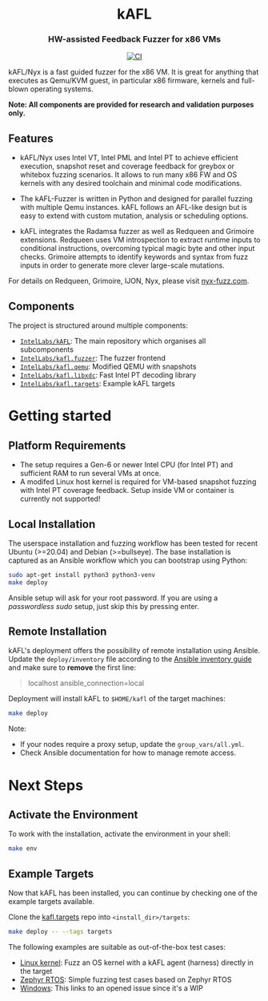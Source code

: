 <h1 align="center">
  <br>kAFL</br>
</h1>

<h3 align="center">
HW-assisted Feedback Fuzzer for x86 VMs
</h3>

<p align="center">
  <a href="https://github.com/IntelLabs/kAFL/actions/workflows/CI.yml">
    <img src="https://github.com/IntelLabs/kAFL/actions/workflows/CI.yml/badge.svg" alt="CI">
  </a>
</p>

kAFL/Nyx is a fast guided fuzzer for the x86 VM. It is great for anything that
executes as Qemu/KVM guest, in particular x86 firmware, kernels and full-blown
operating systems.

**Note: All components are provided for research and validation purposes only.**

## Features

- kAFL/Nyx uses Intel VT, Intel PML and Intel PT to achieve efficient execution,
  snapshot reset and coverage feedback for greybox or whitebox fuzzing scenarios.
  It allows to run many x86 FW and OS kernels with any desired toolchain and
  minimal code modifications.

- The kAFL-Fuzzer is written in Python and designed for parallel fuzzing with
  multiple Qemu instances. kAFL follows an AFL-like design but is easy to
  extend with custom mutation, analysis or scheduling options.

- kAFL integrates the Radamsa fuzzer as well as Redqueen and Grimoire extensions.
  Redqueen uses VM introspection to extract runtime inputs to conditional
  instructions, overcoming typical magic byte and other input checks. Grimoire
  attempts to identify keywords and syntax from fuzz inputs in order to generate
  more clever large-scale mutations.

For details on Redqueen, Grimoire, IJON, Nyx, please visit [nyx-fuzz.com](https://nyx-fuzz.com).

## Components

The project is structured around multiple components:

- [`IntelLabs/kAFL`](https://github.com/IntelLabs/kAFL): The main repository which organises all subcomponents
- [`IntelLabs/kafl.fuzzer`](https://github.com/IntelLabs/kafl.fuzzer): The fuzzer frontend
- [`IntelLabs/kafl.qemu`](https://github.com/IntelLabs/kafl.qemu): Modified QEMU with snapshots
- [`IntelLabs/kafl.libxdc`](https://github.com/IntelLabs/kafl.libxdc): Fast Intel PT decoding library
- [`IntelLabs/kafl.targets`](https://github.com/IntelLabs/kafl.targets): Example kAFL targets


# Getting started

## Platform Requirements

- The setup requires a Gen-6 or newer Intel CPU (for Intel PT) and sufficient
  RAM to run several VMs at once.
- A modifed Linux host kernel is required for VM-based snapshot fuzzing with
  Intel PT coverage feedback. Setup inside VM or container is currently not supported!

## Local Installation

The userspace installation and fuzzing workflow has been tested for recent
Ubuntu (>=20.04) and Debian (>=bullseye). The base installation is captured
as an Ansible workflow which you can bootstrap using Python:

~~~sh
sudo apt-get install python3 python3-venv
make deploy
~~~

Ansible setup will ask for your root password.
If you are using a _passwordless sudo_ setup, just skip this by pressing enter.

## Remote Installation

kAFL's deployment offers the possibility of remote installation using Ansible.
Update the `deploy/inventory` file according to the [Ansible inventory
guide](https://docs.ansible.com/ansible/latest/user_guide/intro_inventory.html)
and make sure to **remove** the first line:

> localhost ansible_connection=local


Deployment will install kAFL to `$HOME/kafl` of the target machines:

~~~sh
make deploy
~~~

Note:
- If your nodes require a proxy setup, update the `group_vars/all.yml`.
- Check Ansible documentation for how to manage remote access.


# Next Steps

## Activate the Environment

To work with the installation, activate the environment in your shell:

~~~sh
make env
~~~

## Example Targets

Now that kAFL has been installed, you can continue by checking one of the example targets available.

Clone the [kafl.targets](https://github.com/IntelLabs/kafl.targets) repo into `<install_dir>/targets`:

~~~sh
make deploy -- --tags targets
~~~

The following examples are suitable as out-of-the-box test cases:
- [Linux kernel](https://github.com/IntelLabs/kafl.targets/tree/master/linux-kernel): Fuzz an OS kernel with a kAFL agent (harness) directly in the target
- [Zephyr RTOS](https://github.com/IntelLabs/kafl.targets/tree/master/zephyr_x86_32): Simple fuzzing test cases based on Zephyr RTOS
- [Windows](https://github.com/IntelLabs/kAFL/issues/53): This links to an opened issue since it's a WIP
